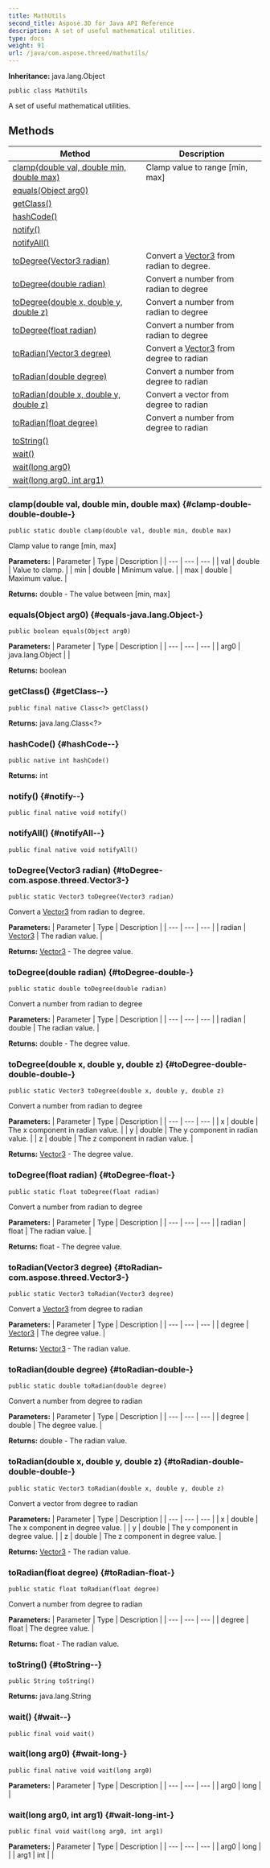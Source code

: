 ```yaml
---
title: MathUtils
second_title: Aspose.3D for Java API Reference
description: A set of useful mathematical utilities.
type: docs
weight: 91
url: /java/com.aspose.threed/mathutils/
---
```


**Inheritance:**
java.lang.Object
```
public class MathUtils
```

A set of useful mathematical utilities.
## Methods

| Method | Description |
| --- | --- |
| [clamp(double val, double min, double max)](#clamp-double-double-double-) | Clamp value to range [min, max] |
| [equals(Object arg0)](#equals-java.lang.Object-) |  |
| [getClass()](#getClass--) |  |
| [hashCode()](#hashCode--) |  |
| [notify()](#notify--) |  |
| [notifyAll()](#notifyAll--) |  |
| [toDegree(Vector3 radian)](#toDegree-com.aspose.threed.Vector3-) | Convert a [Vector3](../../com.aspose.threed/vector3) from radian to degree. |
| [toDegree(double radian)](#toDegree-double-) | Convert a number from radian to degree |
| [toDegree(double x, double y, double z)](#toDegree-double-double-double-) | Convert a number from radian to degree |
| [toDegree(float radian)](#toDegree-float-) | Convert a number from radian to degree |
| [toRadian(Vector3 degree)](#toRadian-com.aspose.threed.Vector3-) | Convert a [Vector3](../../com.aspose.threed/vector3) from degree to radian |
| [toRadian(double degree)](#toRadian-double-) | Convert a number from degree to radian |
| [toRadian(double x, double y, double z)](#toRadian-double-double-double-) | Convert a vector from degree to radian |
| [toRadian(float degree)](#toRadian-float-) | Convert a number from degree to radian |
| [toString()](#toString--) |  |
| [wait()](#wait--) |  |
| [wait(long arg0)](#wait-long-) |  |
| [wait(long arg0, int arg1)](#wait-long-int-) |  |
### clamp(double val, double min, double max) {#clamp-double-double-double-}
```
public static double clamp(double val, double min, double max)
```


Clamp value to range [min, max]

**Parameters:**
| Parameter | Type | Description |
| --- | --- | --- |
| val | double | Value to clamp. |
| min | double | Minimum value. |
| max | double | Maximum value. |

**Returns:**
double - The value between [min, max]
### equals(Object arg0) {#equals-java.lang.Object-}
```
public boolean equals(Object arg0)
```




**Parameters:**
| Parameter | Type | Description |
| --- | --- | --- |
| arg0 | java.lang.Object |  |

**Returns:**
boolean
### getClass() {#getClass--}
```
public final native Class<?> getClass()
```




**Returns:**
java.lang.Class<?>
### hashCode() {#hashCode--}
```
public native int hashCode()
```




**Returns:**
int
### notify() {#notify--}
```
public final native void notify()
```




### notifyAll() {#notifyAll--}
```
public final native void notifyAll()
```




### toDegree(Vector3 radian) {#toDegree-com.aspose.threed.Vector3-}
```
public static Vector3 toDegree(Vector3 radian)
```


Convert a [Vector3](../../com.aspose.threed/vector3) from radian to degree.

**Parameters:**
| Parameter | Type | Description |
| --- | --- | --- |
| radian | [Vector3](../../com.aspose.threed/vector3) | The radian value. |

**Returns:**
[Vector3](../../com.aspose.threed/vector3) - The degree value.
### toDegree(double radian) {#toDegree-double-}
```
public static double toDegree(double radian)
```


Convert a number from radian to degree

**Parameters:**
| Parameter | Type | Description |
| --- | --- | --- |
| radian | double | The radian value. |

**Returns:**
double - The degree value.
### toDegree(double x, double y, double z) {#toDegree-double-double-double-}
```
public static Vector3 toDegree(double x, double y, double z)
```


Convert a number from radian to degree

**Parameters:**
| Parameter | Type | Description |
| --- | --- | --- |
| x | double | The x component in radian value. |
| y | double | The y component in radian value. |
| z | double | The z component in radian value. |

**Returns:**
[Vector3](../../com.aspose.threed/vector3) - The degree value.
### toDegree(float radian) {#toDegree-float-}
```
public static float toDegree(float radian)
```


Convert a number from radian to degree

**Parameters:**
| Parameter | Type | Description |
| --- | --- | --- |
| radian | float | The radian value. |

**Returns:**
float - The degree value.
### toRadian(Vector3 degree) {#toRadian-com.aspose.threed.Vector3-}
```
public static Vector3 toRadian(Vector3 degree)
```


Convert a [Vector3](../../com.aspose.threed/vector3) from degree to radian

**Parameters:**
| Parameter | Type | Description |
| --- | --- | --- |
| degree | [Vector3](../../com.aspose.threed/vector3) | The degree value. |

**Returns:**
[Vector3](../../com.aspose.threed/vector3) - The radian value.
### toRadian(double degree) {#toRadian-double-}
```
public static double toRadian(double degree)
```


Convert a number from degree to radian

**Parameters:**
| Parameter | Type | Description |
| --- | --- | --- |
| degree | double | The degree value. |

**Returns:**
double - The radian value.
### toRadian(double x, double y, double z) {#toRadian-double-double-double-}
```
public static Vector3 toRadian(double x, double y, double z)
```


Convert a vector from degree to radian

**Parameters:**
| Parameter | Type | Description |
| --- | --- | --- |
| x | double | The x component in degree value. |
| y | double | The y component in degree value. |
| z | double | The z component in degree value. |

**Returns:**
[Vector3](../../com.aspose.threed/vector3) - The radian value.
### toRadian(float degree) {#toRadian-float-}
```
public static float toRadian(float degree)
```


Convert a number from degree to radian

**Parameters:**
| Parameter | Type | Description |
| --- | --- | --- |
| degree | float | The degree value. |

**Returns:**
float - The radian value.
### toString() {#toString--}
```
public String toString()
```




**Returns:**
java.lang.String
### wait() {#wait--}
```
public final void wait()
```




### wait(long arg0) {#wait-long-}
```
public final native void wait(long arg0)
```




**Parameters:**
| Parameter | Type | Description |
| --- | --- | --- |
| arg0 | long |  |

### wait(long arg0, int arg1) {#wait-long-int-}
```
public final void wait(long arg0, int arg1)
```




**Parameters:**
| Parameter | Type | Description |
| --- | --- | --- |
| arg0 | long |  |
| arg1 | int |  |

